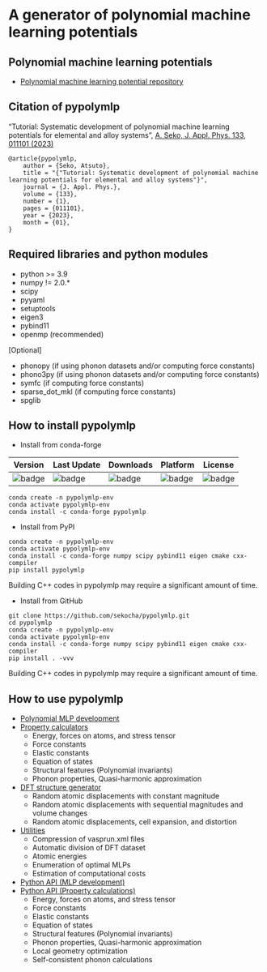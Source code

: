 # A generator of polynomial machine learning potentials

## Polynomial machine learning potentials

- [Polynomial machine learning potential repository](http://cms.mtl.kyoto-u.ac.jp/seko/mlp-repository/index.html)

## Citation of pypolymlp

“Tutorial: Systematic development of polynomial machine learning potentials for elemental and alloy systems”, [A. Seko, J. Appl. Phys. 133, 011101 (2023)](https://doi.org/10.1063/5.0129045)

```
@article{pypolymlp,
    author = {Seko, Atsuto},
    title = "{"Tutorial: Systematic development of polynomial machine learning potentials for elemental and alloy systems"}",
    journal = {J. Appl. Phys.},
    volume = {133},
    number = {1},
    pages = {011101},
    year = {2023},
    month = {01},
}
```

## Required libraries and python modules

- python >= 3.9
- numpy != 2.0.*
- scipy
- pyyaml
- setuptools
- eigen3
- pybind11
- openmp (recommended)

[Optional]
- phonopy (if using phonon datasets and/or computing force constants)
- phono3py (if using phonon datasets and/or computing force constants)
- symfc (if computing force constants)
- sparse_dot_mkl (if computing force constants)
- spglib

## How to install pypolymlp

- Install from conda-forge

| Version | Last Update | Downloads | Platform | License |
| ---- | ---- | ---- | ---- | ---- |
| ![badge](https://anaconda.org/conda-forge/pypolymlp/badges/version.svg) | ![badge](https://anaconda.org/conda-forge/pypolymlp/badges/latest_release_date.svg) | ![badge](https://anaconda.org/conda-forge/pypolymlp/badges/downloads.svg)| ![badge](https://anaconda.org/conda-forge/pypolymlp/badges/platforms.svg) | ![badge](https://anaconda.org/conda-forge/pypolymlp/badges/license.svg) |

```
conda create -n pypolymlp-env
conda activate pypolymlp-env
conda install -c conda-forge pypolymlp
```

- Install from PyPI
```
conda create -n pypolymlp-env
conda activate pypolymlp-env
conda install -c conda-forge numpy scipy pybind11 eigen cmake cxx-compiler
pip install pypolymlp
```
Building C++ codes in pypolymlp may require a significant amount of time.

- Install from GitHub
```
git clone https://github.com/sekocha/pypolymlp.git
cd pypolymlp
conda create -n pypolymlp-env
conda activate pypolymlp-env
conda install -c conda-forge numpy scipy pybind11 eigen cmake cxx-compiler
pip install . -vvv
```
Building C++ codes in pypolymlp may require a significant amount of time.

## How to use pypolymlp

- [Polynomial MLP development](docs/mlpdev.md)
- [Property calculators](docs/calc.md)
  - Energy, forces on atoms, and stress tensor
  - Force constants
  - Elastic constants
  - Equation of states
  - Structural features (Polynomial invariants)
  - Phonon properties, Quasi-harmonic approximation
- [DFT structure generator](docs/strgen.md)
  - Random atomic displacements with constant magnitude
  - Random atomic displacements with sequential magnitudes and volume changes
  - Random atomic displacements, cell expansion, and distortion
- [Utilities](docs/utilities.md)
  - Compression of vasprun.xml files
  - Automatic division of DFT dataset
  - Atomic energies
  - Enumeration of optimal MLPs
  - Estimation of computational costs
- [Python API (MLP development)](docs/api_mlpdev.md)
- [Python API (Property calculations)](docs/api_calc.md)
  - Energy, forces on atoms, and stress tensor
  - Force constants
  - Elastic constants
  - Equation of states
  - Structural features (Polynomial invariants)
  - Phonon properties, Quasi-harmonic approximation
  - Local geometry optimization
  - Self-consistent phonon calculations
